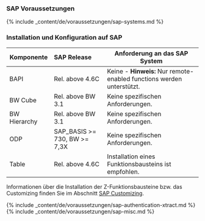 ### SAP Voraussetzungen

{% include _content/de/voraussetzungen/sap-systems.md %}

### Installation und Konfiguration auf SAP

| Komponente  | SAP Release       | Anforderung an das SAP System                                                                         |
|------------|:------------------|--------------------------------------------------------------------------------------------------------|
| BAPI       | Rel. above 4.6C   | Keine - **Hinweis:** Nur remote-enabled functions werden unterstützt.                                                                                                 |
| BW Cube    | Rel. above BW 3.1 | Keine spezifischen Anforderungen.                                                                                                 |
| BW Hierarchy  | Rel. above BW 3.1 | Keine spezifischen Anforderungen.                                                                                                 |
| ODP | 	SAP_BASIS >= 730, BW >= 7,3X |	Keine spezifischen Anforderungen. |
| Table      | Rel. above 4.6C    | Installation eines Funktionsbausteins ist empfohlen.|

Informationen über die Installation der Z-Funktionsbausteine bzw. das Customizing finden Sie im Abschnitt [SAP Customizing](../sap-customizing).

{% include _content/de/voraussetzungen/sap-authentication-xtract.md %}
{% include _content/de/voraussetzungen/sap-misc.md %}
